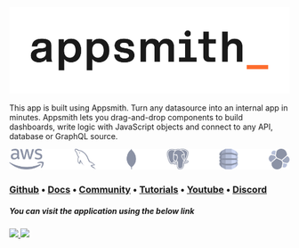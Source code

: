![](https://raw.githubusercontent.com/appsmithorg/appsmith/release/static/appsmith_logo_primary.png)

This app is built using Appsmith. Turn any datasource into an internal app in minutes. Appsmith lets you drag-and-drop components to build dashboards, write logic with JavaScript objects and connect to any API, database or GraphQL source.

![](https://raw.githubusercontent.com/appsmithorg/appsmith/release/static/images/integrations.png)

### [Github](https://github.com/appsmithorg/appsmith) • [Docs](https://docs.appsmith.com/?utm_source=github&utm_medium=social&utm_content=appsmith_docs&utm_campaign=null&utm_term=appsmith_docs) • [Community](https://community.appsmith.com/) • [Tutorials](https://github.com/appsmithorg/appsmith/tree/update/readme#tutorials) • [Youtube](https://www.youtube.com/appsmith) • [Discord](https://discord.gg/rBTTVJp)

##### You can visit the application using the below link

###### [![](https://assets.appsmith.com/git-sync/Buttons.svg) ](https://database-orcamento-appsmith.f2rr8n.easypanel.host/applications/67d43a05dbc3db74cca2f231/pages/67d43a05dbc3db74cca2f239) [![](https://assets.appsmith.com/git-sync/Buttons2.svg)](https://database-orcamento-appsmith.f2rr8n.easypanel.host/applications/67d43a05dbc3db74cca2f231/pages/67d43a05dbc3db74cca2f239/edit)
